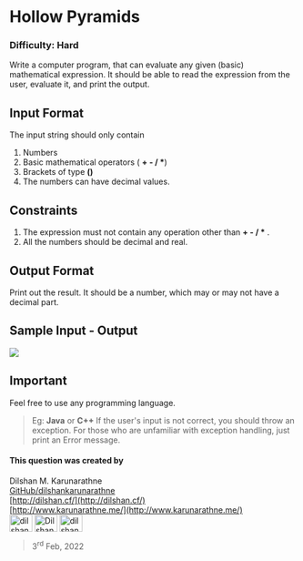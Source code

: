 # Hollow Pyramids

### Difficulty: Hard

Write a computer program, that can evaluate any given (basic) mathematical expression. It should be able to read the expression from the user, evaluate it, and print the output.  

## Input Format
The input string should only contain  
1. Numbers
2. Basic mathematical operators ( **+ - / \***)
3. Brackets of type **()**
4. The numbers can have decimal values.

## Constraints
1. The expression must not contain any operation other than **+ - / \*** . 
2. All the numbers should be decimal and real. 

## Output Format
Print out the result. It should be a number, which may or may not have a decimal part. 

## Sample Input - Output
![](outputs.png)

## Important
Feel free to use any programming language. 
> Eg: **Java** or **C++**
If the user's input is not correct, you should throw an exception. For those who are unfamiliar with exception handling, just print an Error message.  

#### This question was created by
Dilshan M. Karunarathne  
[GitHub/dilshankarunarathne](https://github.com/dilshankarunarathne)  
[http://dilshan.cf/](http://dilshan.cf/)  
[http://www.karunarathne.me/](http://www.karunarathne.me/)  
<a href="https://fb.com/dilshankarunarathn" target="blank"><img align="center" src="https://raw.githubusercontent.com/rahuldkjain/github-profile-readme-generator/master/src/images/icons/Social/facebook.svg" alt="dilshankarunarathn" height="30" width="40" /></a>
<a href="https://twitter.com/DilshanKarunar8" target="blank"><img align="center" src="https://raw.githubusercontent.com/rahuldkjain/github-profile-readme-generator/master/src/images/icons/Social/twitter.svg" alt="DilshanKarunar8" height="30" width="40" /></a>
<a href="https://linkedin.com/in/dilshan-karunarathne-836789225" target="blank"><img align="center" src="https://raw.githubusercontent.com/rahuldkjain/github-profile-readme-generator/master/src/images/icons/Social/linked-in-alt.svg" alt="dilshan-karunarathne-836789225" height="30" width="40" /></a>
> 3<sup>rd</sup> Feb, 2022